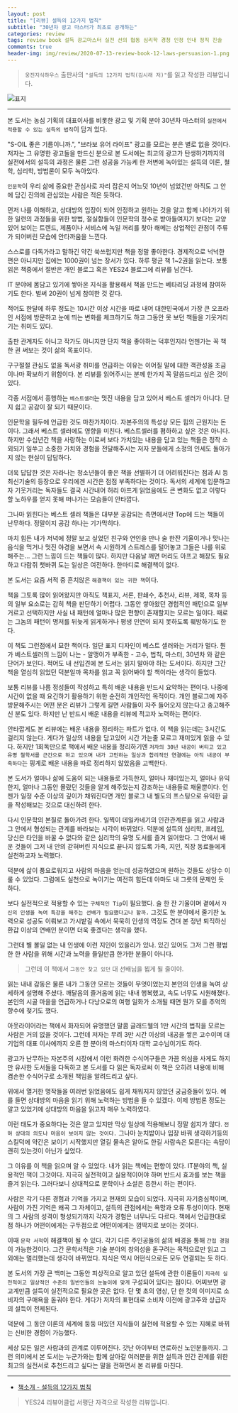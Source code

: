 ```yaml
---  
layout: post  
title: "[리뷰] 설득의 12가지 법칙"  
subtitle: "30년차 광고 마스터가 최초로 공개하는"  
categories: review  
tags: review book 설득 광고마스터 실전 선의 협동 심리학 경청 인정 인내 정직 진솔
comments: true  
header-img: img/review/2020-07-13-review-book-12-laws-persuasion-1.png
---
```

  
> `웅진지식하우스` 출판사의 `"설득의 12가지 법칙(김시래 저)"`를 읽고 작성한 리뷰입니다.  

![표지](https://theorydb.github.io/assets/img/review/2020-07-13-review-book-12-laws-persuasion-1.png)  

---
본 도서는 농심 기획의 대표이사를 비롯한 광고 및 기획 분야 30년차 마스터의 `실전에서 적용할 수 있는 설득의 법칙`이 담겨 있다.

"S-OIL 좋은 기름이니까.", "브라보 유어 라이프" 광고를 모르는 분은 별로 없을 것이다. 저자는 그 유명한 광고들을 만드신 분으로 본 도서에는 최고의 광고가 탄생하기까지의 실전에서의 설득의 과정은 물론 그런 성공을 가능케 한 저변에 녹아있는 설득의 이론, 철학, 심리학, 방법론이 모두 녹아있다.

`인문학`이 우리 삶에 중요한 관심사로 자리 잡은지 어느덧 10년이 넘었건만 아직도 그 안에 담긴 진의에 관심있는 사람은 적은 듯하다. 

먼저 나를 이해하고, 상대방의 입장이 되어 인정하고 원하는 것을 알고 함께 나아가기 위한 일련의 과정들을 위한 방법, 절실함들이 인문학의 정수로 받아들여지기 보다는 교양 있어 보이는 트렌드, 제품이나 서비스에 녹일 꺼리를 찾아 해메는 상업적인 관점이 주류가 되어버린 모습에 안타까움을 느낀다.

스스로를 다독가라고 말하긴 약간 쑥쓰럽지만 책을 정말 좋아한다. 경제적으로 넉넉한 편은 아니지만 집에는 1000권이 넘는 장서가 있다. 하루 평균 책 1~2권을 읽는다. 보통 읽은 책중에서 절반은 개인 블로그 혹은 YES24 블로그에 리뷰를 남긴다. 

IT 분야에 몸담고 있기에 쌓아온 지식을 활용해서 책을 만드는 베타리딩 과정에 참여하기도 한다. 벌써 20권이 넘게 참여한 것 같다. 

적어도 한달에 하루 정도는 10시간 이상 시간을 따로 내어 대한민국에서 가장 큰 오프라인 서점에 방문하고 눈에 띄는 변화를 체크하기도 하고 그동안 못 보던 책들을 기웃거리기는 취미도 있다. 

출판 관계자도 아니고 작가도 아니지만 단지 책을 좋아하는 덕후인지라 언젠가는 꼭 책 한 권 써보는 것이 삶의 목표이다.

구구절절 관심도 없을 독서광 취미를 언급하는 이유는 이어질 말에 대한 객관성을 조금이나마 확보하기 위함이다. 본 리뷰를 읽어주시는 분께 한가지 꼭 말씀드리고 싶은 것이 있다. 

각종 서점에서 흥행하는 `베스트셀러`는 멋진 내용을 담고 있어서 베스트 셀러가 아니다. 단지 쉽고 공감이 잘 되기 때문이다.

인문학을 필두에 언급한 것도 마찬가지이다. 자본주의의 특성상 모든 힘의 근원지는 돈이다. 그래서 베스트 셀러에도 영향을 미친다. 베스트셀러를 폄하하고 싶은 것은 아니다. 하지만 수십년간 책을 사랑하는 이로써 보다 가치있는 내용을 담고 있는 책들은 정작 소외되기 일쑤고 소중한 가치와 경험을 전달해주시는 저자 분들에게 소정의 인세도 돌아가지 않는 현실이 답답하다.

더욱 답답한 것은 자라나는 청소년들이 좋은 책을 선별하기 더 어려워진다는 점과 AI 등 최신기술의 등장으로 우리에겐 시간은 점점 부족하다는 것이다. 독서의 세계에 입문하고자 기웃거리는 독자들도 결국 시간내어 허리 아프게 읽었음에도 큰 변화도 없고 이렇다할 노하우를 얻지 못해 떠나가는 모습들이 안타깝다. 

그나마 읽힌다는 베스트 셀러 책들은 대부분 공감되는 측면에서만 Top에 드는 책들이 난무하다. 정말이지 공감 하나는 기가막히다.

마치 힘든 내가 저녁에 정말 보고 싶었던 친구와 연인을 만나 술 한잔 기울이거나 맛나는 음식을 먹거나 멋진 야경을 보면서 속 시원하게 스트레스를 털어놓고 그들은 나를 위로해주는... 그런 느낌이 드는 책들이 많다. 하지만 다음날 깨면 머리도 아프고 해장도 필요하고 다람쥐 챗바퀴 도는 일상은 여전하다. 한마디로 해결책이 없다.

본 도서는 요즘 서적 중 흔치않은 `해결책이 있는 귀한 책`이다. 

책을 그토록 많이 읽어왔지만 아직도 책표지, 서론, 판쇄수, 추천사, 리뷰, 제목, 목차 등의 일부 요소로는 감히 책을 판단하기 어렵다. 그동안 쌓아왔던 경험적인 패턴으로 일부 거르고 선택하지만 사실 내 패턴에 얼마나 많은 편향이 존재할지는 모르는 일이다. 때로는 그놈의 패턴이 명저를 뒤늦게 읽게하거나 평생 인연이 되지 못하도록 훼방하기도 한다.

이 책도 그런점에서 묘한 책이다. 일단 표지 디자인이 베스트 셀러와는 거리가 멀다. 뭔가 베스트셀러의 느낌이 나는 - 알맹이가 부족한 - 고수, 법칙, 마스터, 30년차 와 같은 단어가 보인다. 적어도 내 선입견에 본 도서는 읽지 말아야 하는 도서이다. 하지만 그간 책을 열심히 읽었던 덕분일까 목차를 읽고 꼭 읽어봐야 할 책이라는 생각이 들었다.

보통 리뷰를 나름 정성들여 작성하고 특히 배운 내용을 반드시 요약하는 편이다. 나중에 시간이 없을 때 요긴하기 활용하기 위한 순전히 개인적인 목적이다. 개인 블로그에 자주 방문해주시는 어떤 분은 리뷰가 그렇게 길면 사람들이 자주 들어오지 않는다고 충고해주신 분도 있다. 하지만 난 반드시 배운 내용을 리뷰에 적고자 노력하는 편이다. 

안타깝게도 본 리뷰에는 배운 내용을 정리하는 파트가 없다. 이 책을 읽는데는 3시간도 걸리지 않는다. 게다가 일상의 내용을 담고있어 시간 가는줄 모르고 재미있게 읽을 수 있다. 하지만 1회독만으로 책에서 배운 내용을 정리하기엔 `저자의 30년 내공이 버티고 있고 유명 철학서를 근간으로 하고 있으며 내가 고민하는 일상과 합리적인 연결에는 아직 내공이 부족하다`는 핑계로 배운 내용을 따로 정리하지 않았음을 고백한다.

본 도서가 얼마나 삶에 도움이 되는 내용들로 가득한지, 얼마나 재미있는지, 얼마나 유익한지, 얼마나 그동안 몰랐던 것들을 알게 해주었는지 강조하는 내용들로 채울뿐이다. 언젠가 일정 수준 이상의 깊이가 채워진다면 개인 블로그 내 별도의 프스팅으로 유익한 글을 작성해보는 것으로 대신하려 한다.

다시 인문학의 본질로 돌아가려 한다. 일찍이 데일카네기의 인관관계론을 읽고 사람과 그 안에서 형성되는 관계를 바라보는 시각이 바뀌었다. 덕분에 설득의 심리학, 프레임, 당신은 타인을 바꿀 수 없다와 같은 심리학의 유명 도서를 즐겨 읽어왔다. 그 안에서 배운 것들이 그저 내 안의 갇혀버린 지식으로 끝나지 않도록 가족, 지인, 직장 동료들에게 실천하고자 노력했다.

덕분에 삶이 풍요로워지고 사람의 마음을 얻는데 성공하였으며 원하는 것들도 상당수 이룰 수 있었다. 그럼에도 실천으로 녹이기는 여전히 힘든데 아마도 내 그릇의 문제인 듯 하다. 

보다 실전적으로 적용할 수 있는 `구체적인 Tip`이 필요했다. 술 한 잔 기울이며 곁에서 `자신의 인생을 녹여 특강을 해주는 선배가 필요했다고나 할까.` 그것도 한 분야에서 줄기찬 노력으로 성공도 이뤄보고 가시밭길 속에서 묵묵히 인생의 역정도 견뎌 본 정년 퇴직하신 환갑 이상의 연배인 분이면 더욱 좋겠다는 생각을 했다.

그런데 별 볼일 없는 내 인생에 이런 지인이 있을리가 있나. 있긴 있어도 그저 그런 평범한 한 사람을 위해 시간과 노력을 들일만큼 한가한 분들이 아니다. 

> 그런데 이 책에서 `그동안 찾고 있던` 대 선배님을 뵙게 될 줄이야.

읽는 내내 감동은 물론 내가 그동안 모르는 것들이 무엇이었는지 본인의 인생을 녹여 상세하게 설명해 주셨다. 깨달음의 즐거움에 읽는 내내 행복했고, 속도 너무도 시원해졌다. 본인의 시골 마을을 언급하거나 다낭으로의 여행 일화가 소개될 때면 뭔가 모를 추억의 향수에 젖기도 했다.

아웃라이어라는 책에서 화자되어 유명했던 말콤 글래드웰의 1만 시간의 법칙을 모르는 사람은 거의 없을 것이다. 그런데 저자는 무려 3만 시간 이상의 내공을 쌓은 고수이며 대기업의 대표 이사에까지 오른 한 분야의 마스터이자 대학 교수님이기도 하다.

광고가 난무하는 자본주의 시장에서 이런 화려한 수식어구들은 가끔 의심을 사게도 하지만 유사한 도서들을 다독하고 본 도서를 다 읽은 독자로써 이 책은 오히려 내용에 비해 겸손한 수식어구로 소개된 책임을 알려드리고 싶다.

위에서 열거한 명작들을 여러번 읽었음에도 쉽게 채워지지 않았던 궁금증들이 있다. 예를 들면 상대방의 마음을 읽기 위해 노력하는 방법을 들 수 있겠다. 이제 방법론 정도는 알고 있었기에 상대방의 마음을 읽고자 매우 노력하였다. 

이런 태도가 중요하다는 것은 알고 있지만 막상 일상에 적용해보니 정말 쉽지가 않다. `전혀 상대의 의도나 마음이 보이지 않는 것이다.` 그나마 눈치밥이나 입장 바꿔 생각하기등의 스킬덕에 약간은 보이기 시작했지만 열길 물속은 알아도 한길 사람속은 모른다는 속담이 괜히 있는것이 아닌가 싶었다.

그 이유를 이 책을 읽으며 알 수 있었다. 내가 읽는 책에는 편향이 있다. IT분야의 책, 실용적인 책이 그것이다. 지극히 실전적이고 실용적이어야 하며 반드시 효과를 보는 책을 즐겨 읽는다. 그러다보니 상대적으로 문학이나 소설은 등한시 하는 편이다. 

사람은 각기 다른 경험과 기억을 가지고 현재의 모습이 되었다. 지극히 자기중심적이며, 사람이 가진 기억은 왜곡 그 자체이고, 설득의 관점에서는 욕망과 오류 투성이이다. 현재의 그 사람의 성격이 형성되기까지 각자가 경험은 너무나도 다르다. 책에서 언급한대로 점 하나가 어떤이에게는 구두점으로 어떤이에게는 껌딱지로 보이는 것이다. 

이때 `문학 서적`이 해결책이 될 수 있다. 각기 다른 주인공들의 삶의 배경을 통해 `간접 경험`이 가능한것이다. 그간 문학서적은 기술 분야의 창의성을 돋구려는 목적으로만 읽고 그 외에는 멀리했는데 생각이 바뀌었다. 지식은 역시 어떤식으로든 모두 연결되는 듯 하다.

본 도서의 가장 큰 백미는 그동안 피상적으로 알고 있던 설득에 관한 이론들이 `지극히 실전적이고 일상적인 수준의 일반인들의 눈높이에 맞게` 구성되어 있다는 점이다. 어찌보면 광고계만큼 설득이 실전적으로 필요한 곳은 없다. 단 몇 초의 영상, 단 한 컷의 이미지로 소비자의 구매욕을 돋궈야 한다. 게다가 저자의 표현대로 소비자 이전에 광고주와 상급자의 설득이 전제된다.

덕분에 그 동안 이론의 세계에 둥둥 떠있던 지식들이 실전에 적용할 수 있는 지혜로 바뀌는 신비한 경험이 가능했다.

세상 모든 일은 사람과의 관계로 이루어진다. 갓난 아이부터 연로하신 노인분들까지. 그런 의미에서 본 도서는 누군가와는 함께 살아갈 여러분을 위한 설득과 인간 관계를 위한 최고의 실전서로 추천드리고 싶다는 말을 전하면서 본 리뷰를 마친다.

---

* [책소개 - 설득의 12가지 법칙](http://www.yes24.com/Product/goods/90689255)


> YES24 리뷰어클럽 서평단 자격으로 작성한 리뷰입니다.
